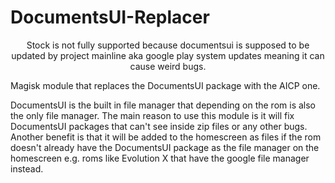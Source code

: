 # DocumentsUI-Replacer
<p align="center">
Stock is not fully supported because documentsui is supposed to be updated by project mainline aka google play system updates meaning it can cause weird bugs.
</p>
Magisk module that replaces the DocumentsUI package with the AICP one.

DocumentsUI is the built in file manager that depending on the rom is also the only file manager.
The main reason to use this module is it will fix DocumentsUI packages that can't see inside zip files or any other bugs. Another benefit is that it will be added to the homescreen as files if the rom doesn't already have the DocumentsUI package as the file manager on the homescreen e.g. roms like Evolution X that have the google file manager instead.
